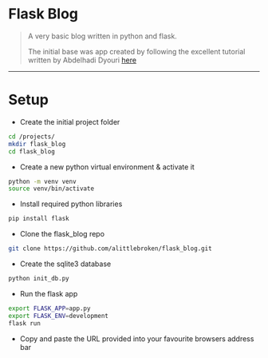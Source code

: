# Flask Blog
> A very basic blog written in python and flask.
>
> The initial base was app created by following the excellent tutorial written by Abdelhadi Dyouri [here](https://www.digitalocean.com/community/tutorials/how-to-make-a-web-application-using-flask-in-python-3)
>
<hr>

<!-- # Table of contents
* [Team Members](#teammembers)
-->

# Setup
* Create the initial project folder
```bash
cd /projects/
mkdir flask_blog
cd flask_blog
```

* Create a new python virtual environment & activate it
```bash
python -m venv venv
source venv/bin/activate
```

* Install required python libraries
```bash
pip install flask
```

* Clone the flask_blog repo
```bash
git clone https://github.com/alittlebroken/flask_blog.git
```

* Create the sqlite3 database
```bash
python init_db.py
```

* Run the flask app
```bash
export FLASK_APP=app.py
export FLASK_ENV=development
flask run
```

* Copy and paste the URL provided into your favourite browsers address bar
